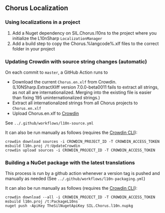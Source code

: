 ## Chorus Localization

### Using localizations in a project

1. Add a Nuget dependency on SIL.Chorus.l10ns to the project where you initialize the L10nSharp `LocalizationManager`
2. Add a build step to copy the Chorus.%langcode%.xlf files to the correct folder in your project

### Updating Crowdin with source string changes (automatic)

On each commit to `master`, a GitHub Action runs to
- Download the current `Chorus.en.xlf` from Crowdin.
  (L10NSharp.ExtractXliff version 7.0.0-beta0011 fails to extract all strings, as not all are internationalized.
  Merging into the existing file is easier than fixing 195 uninternationalized strings.)
- Extract all internationalized strings from all Chorus projects to `Chorus.en.xlf`
- Upload Chorus.en.xlf to [Crowdin](https://crowdin.com/project/sil-common-libraries)

See `../.github/workflows/l10n-source.yml`

It can also be run manually as follows (requires the [Crowdin CLI](https://crowdin.github.io/crowdin-cli/)):
```
crowdin download sources -i CROWDIN_PROJECT_ID -T CROWDIN_ACCESS_TOKEN
msbuild l10n.proj /t:UpdateCrowdin
crowdin upload sources -i CROWDIN_PROJECT_ID -T CROWDIN_ACCESS_TOKEN
```

### Building a NuGet package with the latest translations

This process is run by a github action whenever a version tag is pushed and manually as needed
(See `../.github/workflows/l10n-packaging.yml`)

It can also be run manually as follows (requires the [Crowdin CLI](https://crowdin.github.io/crowdin-cli/)):
```
crowdin download --all -i CROWDIN_PROJECT_ID -T CROWDIN_ACCESS_TOKEN
msbuild l10n.proj /t:PackageL10ns
nuget push -ApiKey TheSilNugetApiKey SIL.Chorus.l10n.nupkg
```